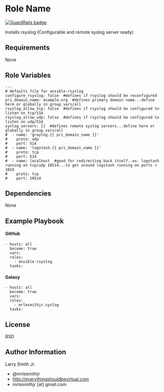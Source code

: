 Role Name
=========

[![GuardRails badge](https://badges.production.guardrails.io/bennythejudge/ansible-rsyslog.svg)](https://www.guardrails.io)

Installs rsyslog (Configurable and remote syslog server ready)

Requirements
------------

None

Role Variables
--------------

````
---
# defaults file for ansible-rsyslog
configure_rsyslog: false  #defines if rsyslog should be reconfigured
pri_domain_name: example.org  #defines primary domain name...define here or globally in group_vars/all
rsyslog_allow_tcp: false  #defines if rsyslog should be configured to listen on tcp/514
rsyslog_allow_udp: false  #defines if rsyslog should be configured to listen on udp/514
syslog_servers: []  #defines remote syslog servers...define here or globally in group_vars/all
#  - name: 'graylog.{{ pri_domain_name }}'
#    proto: udp
#    port: 514
#  - name: 'logstash.{{ pri_domain_name }}'
#    proto: tcp
#    port: 514
#  - name: localhost  #good for redirecting back itself..ex. logstash running on tcp/udp 10514...to get around logstash running on ports < 1024
#    proto: tcp
#    port: 10514
````

Dependencies
------------

None

Example Playbook
----------------

#### GitHub
````
- hosts: all
  become: true
  vars:
  roles:
    - ansible-rsyslog
  tasks:
````
#### Galaxy
````
- hosts: all
  become: true
  vars:
  roles:
    - mrlesmithjr.syslog
  tasks:
````

License
-------

BSD

Author Information
------------------

Larry Smith Jr.
- @mrlesmithjr
- http://everythingshouldbevirtual.com
- mrlesmithjr [at] gmail.com
